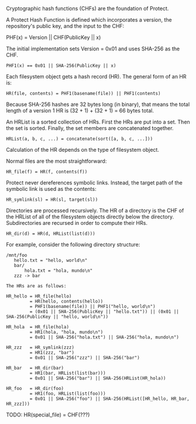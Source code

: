 Cryptographic hash functions (CHFs) are the foundation of Protect.

A Protect Hash Function is defined which incorporates a version, the
repository's public key, and the input to the CHF:

   PHF(x) = Version || CHF(PublicKey || x)

The initial implementation sets Version = 0x01 and uses SHA-256 as the CHF.

    PHF1(x) == 0x01 || SHA-256(PublicKey || x)

Each filesystem object gets a hash record (HR). The general form of an HR is:

    HR(file, contents) = PHF1(basename(file)) || PHF1(contents)

Because SHA-256 hashes are 32 bytes long (in binary), that means the total
length of a version 1 HR is (32 + 1) + (32 + 1) = 66 bytes total.

An HRList is a sorted collection of HRs. First the HRs are put into a set. Then
the set is sorted. Finally, the set members are concatenated together.

    HRList(a, b, c, ...) = concatenate(sort([a, b, c, ...]))

Calculation of the HR depends on the type of filesystem object.

Normal files are the most straightforward:

    HR_file(f) = HR(f, contents(f))

Protect never dereferences symbolic links. Instead, the target path of the
symbolic link is used as the contents:

    HR_symlink(sl) = HR(sl, target(sl))

Directories are processed recursively. The HR of a directory is the CHF of the
HRList of all of the filesystem objects directly below the directory.
Subdirectories are recursed in order to compute their HRs.

    HR_dir(d) = HR(d, HRList(list(d)))

For example, consider the following directory structure:

    /mnt/foo
       hello.txt = "hello, world\n"
       bar/
           hola.txt = "hola, mundo\n"
       zzz -> bar

    The HRs are as follows:

    HR_hello = HR_file(hello)
             = HR(hello, contents(hello))
             = PHF1(basename(file)) || PHF1("hello, world\n")
             = (0x01 || SHA-256(PublicKey || "hello.txt")) || (0x01 || SHA-256(PublicKey || "hello, world\n"))

    HR_hola  = HR_file(hola)
             = HR1(hola, "hola, mundo\n")
             = 0x01 || SHA-256("hola.txt") || SHA-256("hola, mundo\n")

    HR_zzz   = HR_symlink(zzz)
             = HR1(zzz, "bar")
             = 0x01 || SHA-256("zzz") || SHA-256("bar")

    HR_bar   = HR_dir(bar)
             = HR1(bar, HRList(list(bar)))
             = 0x01 || SHA-256("bar") || SHA-256(HRList(HR_hola))

    HR_foo   = HR_dir(foo)
             = HR1(foo, HRList(list(foo)))
             = 0x01 || SHA-256("foo") || SHA-256(HRList([HR_hello, HR_bar, HR_zzz]))


TODO:
    HR(special_file) = CHF(???)
